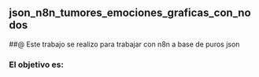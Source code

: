 ## json_n8n_tumores_emociones_graficas_con_nodos

##@ Este trabajo se realizo para trabajar con n8n a base de puros json

### El objetivo es:
